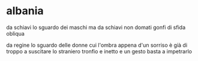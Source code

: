 # albania

da schiavi lo sguardo dei maschi
ma da schiavi non domati
gonfi di sfida obliqua

da regine lo sguardo delle donne
cui l'ombra appena d'un sorriso
è già di troppo a suscitare
lo straniero tronfio e inetto
e un gesto basta a impetrarlo
